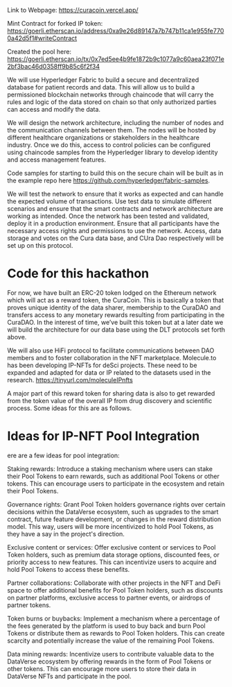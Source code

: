 Link to Webpage:
https://curacoin.vercel.app/

Mint Contract for forked IP token:
https://goerli.etherscan.io/address/0xa9e26d89147a7b747b11ca1e955fe7700a42d5f1#writeContract

Created the pool here:
https://goerli.etherscan.io/tx/0x7ed5ee4b9fe1872b9c1077a9c60aea23f071e2bf3bac46d0358ff9b85c6f2f34

We will use Hyperledger Fabric to build a secure and decentralized database for patient records and data.  This will allow us to build a permissioned blockchain networks through chaincode that will carry the rules and logic of the data stored on chain so that only authorized parties can access and modify the data.

We will design the network architecture, including the number of nodes and the communication channels between them. The nodes will be hosted by different healthcare organizations or stakeholders in the healthcare industry. Once we do this, access to control policies can be configured using chaincode samples from the Hyperledger library to develop identity and access management features. 

Code samples for starting to build this on the secure chain will be built as in the example repo here https://github.com/hyperledger/fabric-samples.

We will test the network to ensure that it works as expected and can handle the expected volume of transactions. Use test data to simulate different scenarios and ensure that the smart contracts and network architecture are working as intended. Once the network has been tested and validated, deploy it in a production environment. Ensure that all participants have the necessary access rights and permissions to use the network. Access, data storage and votes on the Cura data base, and CUra Dao respectively will be set up on this protocol.



# Code for this hackathon 

For now, we have built an ERC-20 token lodged on the Ethereum network which will act as a reward token, the CuraCoin. This is basically a token that proves unique identity of the data sharer, membership to the CuraDAO and transfers access to any monetary rewards resulting from participating in the CuraDAO. In the interest of time, we’ve built this token but at a later date we will build the architecture for our data base using the DLT protocols set forth above.

We will also use HiFi protocol to facilitate communications between DAO members and to foster collaboration in the NFT marketplace. 
Molecule.to has been developing IP-NFTs for deSci projects. These need to be expanded and adapted for data or IP related to the datasets used in the research. 
https://tinyurl.com/moleculeIPnfts

A major part of this reward token for sharing data is also to get rewarded from the token value of the overall IP from drug discovery and scientific process. Some ideas for this are as follows. 

# Ideas for IP-NFT Pool Integration 

ere are a few ideas for pool integration:

Staking rewards: Introduce a staking mechanism where users can stake their Pool Tokens to earn rewards, such as additional Pool Tokens or other tokens. This can encourage users to participate in the ecosystem and retain their Pool Tokens.

Governance rights: Grant Pool Token holders governance rights over certain decisions within the DataVerse ecosystem, such as upgrades to the smart contract, future feature development, or changes in the reward distribution model. This way, users will be more incentivized to hold Pool Tokens, as they have a say in the project's direction.

Exclusive content or services: Offer exclusive content or services to Pool Token holders, such as premium data storage options, discounted fees, or priority access to new features. This can incentivize users to acquire and hold Pool Tokens to access these benefits.

Partner collaborations: Collaborate with other projects in the NFT and DeFi space to offer additional benefits for Pool Token holders, such as discounts on partner platforms, exclusive access to partner events, or airdrops of partner tokens.

Token burns or buybacks: Implement a mechanism where a percentage of the fees generated by the platform is used to buy back and burn Pool Tokens or distribute them as rewards to Pool Token holders. This can create scarcity and potentially increase the value of the remaining Pool Tokens.

Data mining rewards: Incentivize users to contribute valuable data to the DataVerse ecosystem by offering rewards in the form of Pool Tokens or other tokens. This can encourage more users to store their data in DataVerse NFTs and participate in the pool. 
